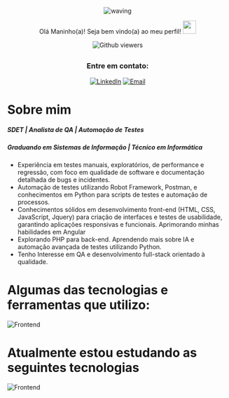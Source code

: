 <div align="center">
  

  

![waving](https://capsule-render.vercel.app/api?type=waving&height=200&text=Felipe%20Gabriel&fontAlign=50&fontAlignY=40&color=0:12ee,fff:3cb391F&animation=twinkling&fontColor=3B74BE)

Olá Maninho(a)! Seja bem vindo(a) ao meu perfil! <img src="https://c.tenor.com/Wx9IEmZZXSoAAAAi/hi.gif" width=30>

  ![Github viewers](https://komarev.com/ghpvc/?username=FelipeGabriel7&color=3B74BE&style=for-the-badge)

##

### Entre em contato:


<div>
  
  [![LinkedIn](https://img.shields.io/badge/LinkedIn-000?style=for-the-badge&logo=linkedin&logoColor=0E76A8)](https://www.linkedin.com/in/felipe-gabriel-dev/)
  [![Email](https://img.shields.io/badge/Email-000?style=for-the-badge&logo=gmail&logoColor=0E76A8)](mailto:felipegabfd@gmail.com)
  
</div>

</div>

# Sobre mim

<h5>SDET | Analista de QA | Automação de Testes </h5>
<h5>Graduando em Sistemas de Informação | Técnico em Informática</h5>
<ul>
  <li>Experiência em testes manuais, exploratórios, de performance e regressão, com foco em qualidade de software e documentação detalhada de bugs e incidentes.</li>
  <li>Automação de testes utilizando Robot Framework, Postman, e conhecimentos em Python para scripts de testes e automação de processos.</li>
  <li>Conhecimentos sólidos em desenvolvimento front-end (HTML, CSS, JavaScript, Jquery) para criação de interfaces e testes de usabilidade, garantindo aplicações responsivas e funcionais. Aprimorando minhas habilidades em Angular</li>
  <li>Explorando PHP para back-end. Aprendendo mais sobre IA e automação avançada de testes utilizando Python. </li> 
  <li> Tenho Interesse em QA e desenvolvimento full-stack orientado à qualidade.</li>
</ul>

# Algumas das tecnologias e ferramentas que utilizo:

![Frontend](https://skillicons.dev/icons?i=figma,html,css,bootstrap,jquery,js,ts,py,php,mysql,postman)

# Atualmente estou estudando as seguintes tecnologias

![Frontend](https://skillicons.dev/icons?i=angular,vue,py,php)

<br>



  
